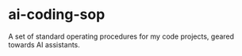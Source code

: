 # ai-coding-sop
A set of standard operating procedures for my code projects, geared towards AI assistants.
